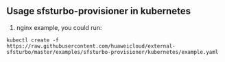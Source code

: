 ## Usage sfsturbo-provisioner in kubernetes

1. nginx example, you could run:

```
kubectl create -f https://raw.githubusercontent.com/huaweicloud/external-sfsturbo/master/examples/sfsturbo-provisioner/kubernetes/example.yaml
```
